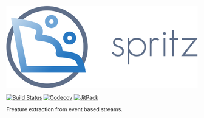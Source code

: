 ![Spritz](./resources/logos/spritz-logo-text.png)

[![Build Status](https://img.shields.io/travis/boyeborg/spritz/master.svg?style=flat-square&longCache=true)](https://travis-ci.org/boyeborg/spritz)
[![Codecov](https://img.shields.io/codecov/c/github/boyeborg/spritz/master.svg?style=flat-square&longCache=true)](https://codecov.io/gh/boyeborg/spritz)
[![JitPack](https://img.shields.io/jitpack/v/boyeborg/spritz.svg?style=flat-square&longCache=true)](https://jitpack.io/#boyeborg/spritz)

Freature extraction from event based streams.
